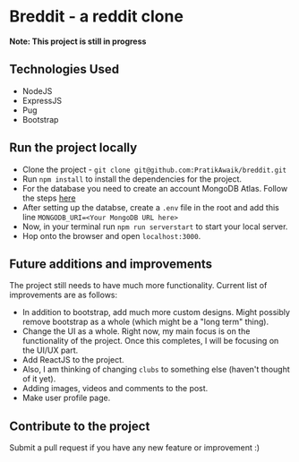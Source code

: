 # Breddit - a reddit clone

**Note: This project is still in progress**

## Technologies Used

* NodeJS
* ExpressJS
* Pug
* Bootstrap

## Run the project locally

* Clone the project - `git clone git@github.com:PratikAwaik/breddit.git`
* Run `npm install` to install the dependencies for the project.
* For the database you need to create an account MongoDB Atlas. Follow the steps [here](https://developer.mozilla.org/en-US/docs/Learn/Server-side/Express_Nodejs/mongoose#setting_up_the_mongodb_database)
* After setting up the databse, create a `.env` file in the root and add this line `MONGODB_URI=<Your MongoDB URL here>`
* Now, in your terminal run `npm run serverstart` to start your local server.
* Hop onto the browser and open `localhost:3000`.

## Future additions and improvements

The project still needs to have much more functionality. Current list of improvements are as follows:

* In addition to bootstrap, add much more custom designs. Might possibly remove bootstrap as a whole (which might be a "long term" thing).
* Change the UI as a whole. Right now, my main focus is on the functionality of the project. Once this completes, I will be focusing on the UI/UX part.
* Add ReactJS to the project.
* Also, I am thinking of changing `clubs` to something else (haven't thought of it yet).
* Adding images, videos and comments to the post.
* Make user profile page.

## Contribute to the project

Submit a pull request if you have any new feature or improvement :)

